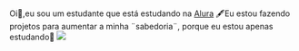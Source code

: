 Oi🤙,eu sou um estudante que está estudando na [Alura](https://www.alura.com.br/)
🖋️Eu estou fazendo projetos para aumentar a minha ¨sabedoria¨, porque eu estou apenas estudando📘
![](https://media.tenor.com/deE7lFhP6m8AAAAi/bubbie-thumbs-up.gif)
